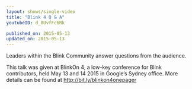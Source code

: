 ```yaml
---
layout: shows/single-video
title: "Blink 4 Q & A"
youtubeID: d_8UvfFc6Rk

published_on: 2015-05-13
updated_on: 2015-05-13
---
```

Leaders within the Blink Community answer questions from the audience.

This talk was given at BlinkOn 4, a low-key conference for Blink contributors, held May 13 and 14 2015 in Google’s Sydney office. More details can be found at http://bit.ly/blinkon4onepager
